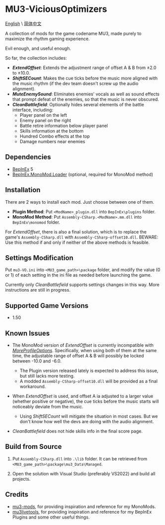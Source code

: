 # MU3-ViciousOptimizers

[English](README.md) \\
[简体中文](README_zh-hans.md)

A collection of mods for the game codename MU3, made purely to maximize the rhythm gaming experience.

Evil enough, and useful enough.

So far, the collection includes:

+ ***ExtendOffset***: Extends the adjustment range of offset A & B from ±2.0 to ±10.0.
+ ***ShiftSECount***: Makes the cue ticks before the music more aligned with the music rhythm (if the dev team doesn't screw up the audio alignment).
+ ***MuteEnemySound***: Eliminates enemies' vocals as well as sound effects that prompt defeat of the enemies, so that the music is never obscured.
+ ***CleanBattlefield***: Optionally hides several elements of the battle interface, including:
  + Player panel on the left
  + Enemy panel on the right
  + Battle retire information below player panel
  + Skills information at the bottom
  + Hundred Combo effects at the top
  + Damage numbers near enemies

## Dependencies

+ [BepInEx](https://github.com/BepInEx/BepInEx) 5
+ [BepInEx.MonoMod.Loader](https://github.com/BepInEx/BepInEx.MonoMod.Loader) (optional, required for MonoMod method)

## Installation

There are 2 ways to install each mod. Just choose between one of them.

+ **Plugin Method**: Put `<ModName>_plugin.dll` into `BepInEx\plugins` folder.
+ **MonoMod Method**: Put `Assembly-CSharp.<ModName>.mm.dll` into `BepInEx\monomod` folder.

For *ExtendOffset*, there is also a final solution, which is to replace the game's `Assembly-CSharp.dll` with `Assembly-CSharp-offset10.dll`. BEWARE: Use this method if and only if neither of the above methods is feasible.

## Settings Modification

Put `mu3-VO.ini` into `<MU3_game_path>\package` folder, and modify the value (0 or 1) of each setting in the ini file as needed before launching the game.

Currently only *CleanBattlefield* supports settings changes in this way. More instructions are still in progress.

## Supported Game Versions

+ 1.50

## Known Issues

+ The MonoMod version of *ExtendOffset* is currently incompatible with [*MoreProfileOptions*](https://www.rainycolor.org/package/7EVENDAYSHOLIDAYS/MoreProfileOptions/). Specifically, when using both of them at the same time, the adjustable range of offset A & B will possibly be locked between -10.0 and -6.0.
  + The Plugin version released lately is expected to address this issue, but still lacks more testing.
  + A modded `Assembly-CSharp-offset10.dll` will be provided as a final workaround.

+ When *ExtendOffset* is used, and offset A ia adjusted to a larger value (whether positive or negative), the cue ticks before the music starts will noticeably deviate from the music.
  + Using *ShiftSECount* will mitigate the situation in most cases. But we don't know how well the devs are doing with the audio alignment.

+ *CleanBattlefield* does not hide skills info in the final score page.

## Build from Source

1. Put `Assembly-CSharp.dll` into `.\lib` folder. It can be retrieved from `<MU3_game_path>\package\mu3_Data\Managed`.

2. Open the solution with Visual Studio (preferably VS2022) and build all projects.

## Credits

+ [mu3-mods](https://gitea.tendokyu.moe/akanyan/mu3-mods), for providing inspiration and reference for my MonoMods.
+ [mu3livetools](https://github.com/r-value/mu3livetools), for providing inspiration and reference for my BepInEx Plugins and some other useful things.
